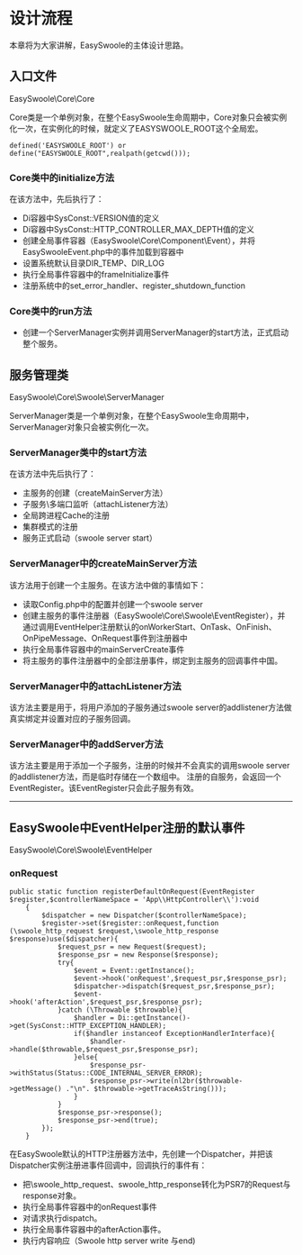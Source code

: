 # 设计流程
本章将为大家讲解，EasySwoole的主体设计思路。
## 入口文件
EasySwoole\Core\Core

Core类是一个单例对象，在整个EasySwoole生命周期中，Core对象只会被实例化一次，在实例化的时候，就定义了EASYSWOOLE_ROOT这个全局宏。
```
defined('EASYSWOOLE_ROOT') or define("EASYSWOOLE_ROOT",realpath(getcwd()));
```
### Core类中的initialize方法
在该方法中，先后执行了：
- Di容器中SysConst::VERSION值的定义
- Di容器中SysConst::HTTP_CONTROLLER_MAX_DEPTH值的定义
- 创建全局事件容器（EasySwoole\Core\Component\Event），并将EasySwooleEvent.php中的事件加载到容器中
- 设置系统默认目录DIR_TEMP、DIR_LOG
- 执行全局事件容器中的frameInitialize事件
- 注册系统中的set_error_handler、register_shutdown_function

### Core类中的run方法
- 创建一个ServerManager实例并调用ServerManager的start方法，正式启动整个服务。

## 服务管理类
EasySwoole\Core\Swoole\ServerManager

ServerManager类是一个单例对象，在整个EasySwoole生命周期中，ServerManager对象只会被实例化一次。

### ServerManager类中的start方法
在该方法中先后执行了：
- 主服务的创建（createMainServer方法）
- 子服务\多端口监听（attachListener方法）
- 全局跨进程Cache的注册
- 集群模式的注册
- 服务正式启动（swoole server start）

### ServerManager中的createMainServer方法
该方法用于创建一个主服务。在该方法中做的事情如下：
- 读取Config.php中的配置并创建一个swoole server
- 创建主服务的事件注册器（EasySwoole\Core\Swoole\EventRegister），并通过调用EventHelper注册默认的onWorkerStart、OnTask、OnFinish、OnPipeMessage、OnRequest事件到注册器中
- 执行全局事件容器中的mainServerCreate事件
- 将主服务的事件注册器中的全部注册事件，绑定到主服务的回调事件中国。

### ServerManager中的attachListener方法
该方法主要是用于，将用户添加的子服务通过swoole server的addlistener方法做真实绑定并设置对应的子服务回调。

### ServerManager中的addServer方法
该方法主要是用于添加一个子服务，注册的时候并不会真实的调用swoole server的addlistener方法，而是临时存储在一个数组中。
注册的自服务，会返回一个EventRegister。该EventRegister只会此子服务有效。

-----------------------------------

## EasySwoole中EventHelper注册的默认事件
EasySwoole\Core\Swoole\EventHelper

### onRequest
```
public static function registerDefaultOnRequest(EventRegister $register,$controllerNameSpace = 'App\\HttpController\\'):void
    {
        $dispatcher = new Dispatcher($controllerNameSpace);
        $register->set($register::onRequest,function (\swoole_http_request $request,\swoole_http_response $response)use($dispatcher){
            $request_psr = new Request($request);
            $response_psr = new Response($response);
            try{
                $event = Event::getInstance();
                $event->hook('onRequest',$request_psr,$response_psr);
                $dispatcher->dispatch($request_psr,$response_psr);
                $event->hook('afterAction',$request_psr,$response_psr);
            }catch (\Throwable $throwable){
                $handler = Di::getInstance()->get(SysConst::HTTP_EXCEPTION_HANDLER);
                if($handler instanceof ExceptionHandlerInterface){
                    $handler->handle($throwable,$request_psr,$response_psr);
                }else{
                    $response_psr->withStatus(Status::CODE_INTERNAL_SERVER_ERROR);
                    $response_psr->write(nl2br($throwable->getMessage() ."\n". $throwable->getTraceAsString()));
                }
            }
            $response_psr->response();
            $response_psr->end(true);
        });
    }
```
在EasySwoole默认的HTTP注册器方法中，先创建一个Dispatcher，并把该Dispatcher实例注册进事件回调中，回调执行的事件有：
- 把\swoole_http_request、swoole_http_response转化为PSR7的Request与response对象。
- 执行全局事件容器中的onRequest事件
- 对请求执行dispatch。
- 执行全局事件容器中的afterAction事件。
- 执行内容响应（Swoole http server write 与end)

